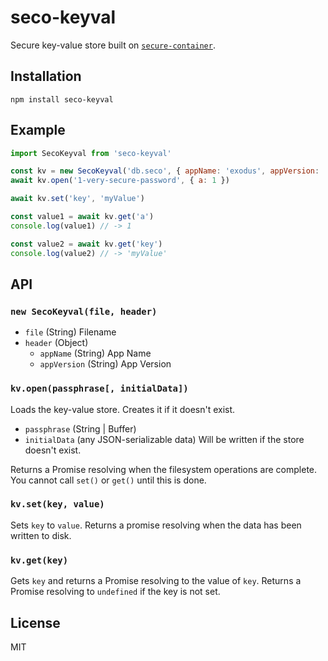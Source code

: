 # seco-keyval

Secure key-value store built on [`secure-container`](https://github.com/ExodusMovement/secure-container).

## Installation

    npm install seco-keyval

## Example

```js
import SecoKeyval from 'seco-keyval'

const kv = new SecoKeyval('db.seco', { appName: 'exodus', appVersion: '1.0.0' })
await kv.open('1-very-secure-password', { a: 1 })

await kv.set('key', 'myValue')

const value1 = await kv.get('a')
console.log(value1) // -> 1

const value2 = await kv.get('key')
console.log(value2) // -> 'myValue'
```

## API

### `new SecoKeyval(file, header)`

- `file` (String) Filename
- `header` (Object)
  - `appName` (String) App Name
  - `appVersion` (String) App Version

### `kv.open(passphrase[, initialData])`

Loads the key-value store. Creates it if it doesn't exist.

- `passphrase` (String | Buffer)
- `initialData` (any JSON-serializable data) Will be written if the store doesn't exist.

Returns a Promise resolving when the filesystem operations are complete. You cannot call `set()` or `get()` until this is done.

### `kv.set(key, value)`

Sets `key` to `value`. Returns a promise resolving when the data has been written to disk.

### `kv.get(key)`

Gets `key` and returns a Promise resolving to the value of `key`. Returns a Promise resolving to `undefined` if the key is not set.

## License

MIT
